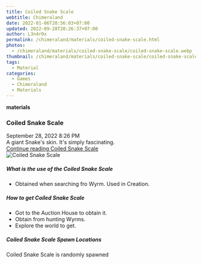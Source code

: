 ```yaml
---
title: Coiled Snake Scale
webtitle: Chimeraland
date: 2022-01-06T20:56:03+07:00
updated: 2022-09-28T20:26:37+07:00
author: L3n4r0x
permalink: /chimeraland/materials/coiled-snake-scale.html
photos:
  - /chimeraland/materials/coiled-snake-scale/coiled-snake-scale.webp
thumbnail: /chimeraland/materials/coiled-snake-scale/coiled-snake-scale.webp
tags:
  - Material
categories:
  - Games
  - Chimeraland
  - Materials
---
```


<section id="bootstrap-wrapper">
  <link
    rel="stylesheet"
    href="https://cdn.statically.io/gh/dimaslanjaka/Web-Manajemen/40ac3225/css/bootstrap-4.5-wrapper.css"
  />
  <div
    class="row g-0 border rounded overflow-hidden flex-md-row mb-4 shadow-sm position-relative"
  >
    <div class="col p-4 d-flex flex-column position-static">
      <strong class="d-inline-block mb-2 text-success">materials</strong>
      <h3 class="mb-0">Coiled Snake Scale</h3>
      <div class="mb-1 text-muted">September 28, 2022 8:26 PM</div>
      <div class="mb-2 border p-1">
        A giant Snake&#x27;s skin. It&#x27;s simply fascinating.
      </div>
      <a href="#" class="stretched-link d-none"
        >Continue reading Coiled Snake Scale</a
      >
    </div>
    <div class="col-auto d-none d-lg-block">
      <img
        src="/chimeraland/materials/coiled-snake-scale/coiled-snake-scale.webp"
        alt="Coiled Snake Scale"
      />
    </div>
  </div>
  <div class="row">
    <div class="col-lg-6 col-12 mb-2">
      <div class="card">
        <div class="card-body">
          <h5 class="card-title">What is the use of the Coiled Snake Scale</h5>
          <div class="card-text">
            <ul>
              <li>Obtained when searching fro Wyrm. Used in Creation.</li>
            </ul>
          </div>
        </div>
      </div>
    </div>
    <div class="col-lg-6 col-12 mb-2">
      <div class="card">
        <div class="card-body">
          <h5 class="card-title">How to get Coiled Snake Scale</h5>
          <div class="card-text">
            <ul>
              <li>Got to the Auction House to obtain it.</li>
              <li>Obtain from hunting Wyrms.</li>
              <li>Explore the world to get.</li>
            </ul>
          </div>
        </div>
      </div>
    </div>
    <div class="col-12 mb-2">
      <h5>Coiled Snake Scale Spawn Locations</h5>
      <p>Coiled Snake Scale is randomly spawned</p>
    </div>
  </div>
</section>